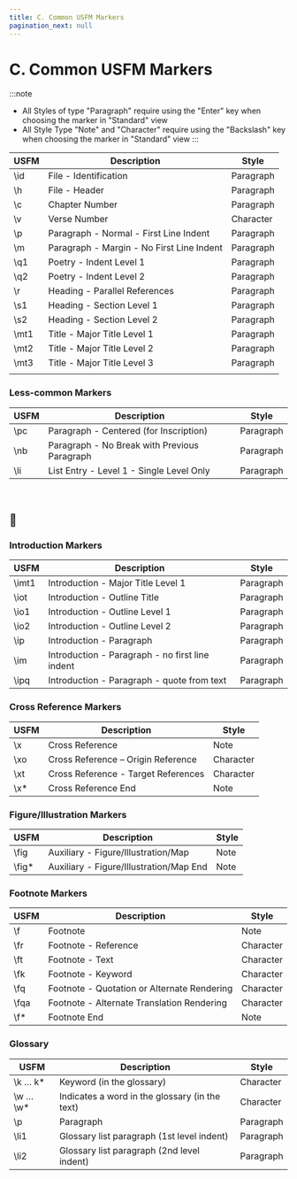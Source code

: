 ```yaml
---
title: C. Common USFM Markers
pagination_next: null
---
```

# C. Common USFM Markers
:::note
- All Styles of type "Paragraph" require using the "Enter" key when choosing the marker in "Standard" view
-  All Style Type "Note" and "Character" require using the "Backslash" key when choosing the marker in "Standard" view
:::

| USFM |  Description  | Style |
|-------|-------------------------------------------|-----------|
| \\id  | File - Identification                     | Paragraph |
| \\h   | File - Header                             | Paragraph |
| \\c   | Chapter Number                            | Paragraph |
| \\v   | Verse Number                              | Character |
| \\p   | Paragraph - Normal - First Line Indent    | Paragraph |
| \\m   | Paragraph - Margin - No First Line Indent | Paragraph |
| \\q1  | Poetry - Indent Level 1                   | Paragraph |
| \\q2  | Poetry - Indent Level 2                   | Paragraph |
| \\r   | Heading - Parallel References             | Paragraph |
| \\s1  | Heading - Section Level 1                 | Paragraph |
| \\s2  | Heading - Section Level 2                 | Paragraph |
| \\mt1 | Title - Major Title Level 1               | Paragraph |
| \\mt2 | Title - Major Title Level 2               | Paragraph |
| \\mt3 | Title - Major Title Level 3               | Paragraph |
|  |  |  |

### Less-common Markers

| USFM |  Description  | Style |
|------|----------------------------------------------|-----------|
| \\pc | Paragraph - Centered (for Inscription)       | Paragraph |
| \\nb | Paragraph - No Break with Previous Paragraph | Paragraph |
| \\li | List Entry - Level 1 - Single Level Only     | Paragraph |
 
## :page_facing_up:

### Introduction Markers

| USFM |  Description  | Style |
|------|----------------------------------------------|-----------|
| \\imt1 | Introduction - Major Title Level 1              | Paragraph |
| \\iot  | Introduction - Outline Title                    | Paragraph |
| \\io1  | Introduction - Outline Level 1                  | Paragraph |
| \\io2  | Introduction - Outline Level 2                  | Paragraph |
| \\ip   | Introduction - Paragraph                        | Paragraph |
| \\im   | Introduction - Paragraph - no first line indent | Paragraph |
| \\ipq  | Introduction - Paragraph - quote from text      | Paragraph |

### Cross Reference Markers

| USFM |  Description  | Style |
|------|----------------------------------------------|-----------|
| \\x   | Cross Reference                     | Note      |
| \\xo  | Cross Reference – Origin Reference  | Character |
| \\xt  | Cross Reference - Target References | Character |
| \\x\* | Cross Reference End                 | Note      |

### Figure/Illustration Markers

| USFM |  Description  | Style |
|------|----------------------------------------------|-----------|
| \\fig   | Auxiliary - Figure/Illustration/Map     | Note |
| \\fig\* | Auxiliary - Figure/Illustration/Map End | Note |

### Footnote Markers

| USFM |  Description  | Style |
|------|----------------------------------------------|-----------|
| \\f   | Footnote                                    | Note      |
| \\fr  | Footnote - Reference                        | Character |
| \\ft  | Footnote - Text                             | Character |
| \\fk  | Footnote - Keyword                          | Character |
| \\fq  | Footnote - Quotation or Alternate Rendering | Character |
| \\fqa | Footnote - Alternate Translation Rendering  | Character |
| \\f\* | Footnote End                                | Note      |

### Glossary

| USFM |  Description  | Style |
|------|----------------------------------------------|-----------|
| \\k … k\*   | Keyword (in the glossary)                      | Character |
| \\w … \\w\* | Indicates a word in the glossary (in the text) | Character |
| \\p           | Paragraph                                      | Paragraph |
| \\li1         | Glossary list paragraph (1st level indent)     | Paragraph |
| \\li2         | Glossary list paragraph (2nd level indent)     | Paragraph |

